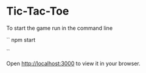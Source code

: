 # Tic-Tac-Toe

To start the game run in the command line

``
npm start

``

Open [http://localhost:3000](http://localhost:3000) to view it in your browser.

